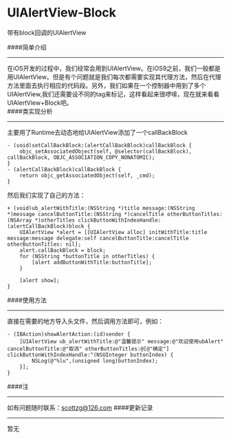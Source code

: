 # UIAlertView-Block
带有block回调的UIAlertView

####简单介绍
***
在iOS开发的过程中，我们经常会用到UIAlertView。在iOS9之前，我们一般都是用UIAlertView。但是有个问题就是我们每次都需要实现其代理方法，然后在代理方法里面去执行相应的代码段。另外，我们如果在一个控制器中用到了多个UIAlertView,我们还需要设不同的tag来标记，这样看起来很啰嗦，现在就来看看UIAlertView+Block吧。     
####类实现分析
***
主要用了Runtime去动态地给UIAlertView添加了一个callBackBlock

	- (void)setCallBackBlock:(alertCallBackBlock)callBackBlock {
    	objc_setAssociatedObject(self, @selector(callBackBlock), callBackBlock, OBJC_ASSOCIATION_COPY_NONATOMIC);
	}
	- (alertCallBackBlock)callBackBlock {
    	return objc_getAssociatedObject(self, _cmd);
	}

然后我们实现了自己的方法：

    + (void)ub_alertWithTitle:(NSString *)title message:(NSString *)message cancelButtonTitle:(NSString *)cancelTitle otherButtonTitles:(NSArray *)otherTitles clickButtonWithIndexHandle:(alertCallBackBlock)block {
	    UIAlertView *alert = [[UIAlertView alloc] initWithTitle:title message:message delegate:self cancelButtonTitle:cancelTitle otherButtonTitles: nil];
	    alert.callBackBlock = block;
	    for (NSString *buttonTitle in otherTitles) {
	        [alert addButtonWithTitle:buttonTitle];
	    }
	    
	    [alert show];
	}

####使用方法
***
直接在需要的地方导入头文件，然后调用方法即可，例如：

	- (IBAction)showAlertAction:(id)sender {
	    [UIAlertView ub_alertWithTitle:@"温馨提示" message:@"欢迎使用ubAlert" cancelButtonTitle:@"取消" otherButtonTitles:@[@"确定"] clickButtonWithIndexHandle:^(NSUInteger buttonIndex) {
	        NSLog(@"%lu",(unsigned long)buttonIndex);
	    }];
	}
####注
***
如有问题随时联系：<scottzg@126.com>
####更新记录
***
暂无
